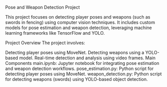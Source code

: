 Pose and Weapon Detection Project

This project focuses on detecting player poses and weapons (such as swords in fencing) using computer vision techniques. It includes custom models for pose estimation and weapon detection, leveraging machine learning frameworks like TensorFlow and YOLO.

Project Overview
The project involves:

Detecting player poses using MoveNet.
Detecting weapons using a YOLO-based model.
Real-time detection and analysis using video frames.
Main Components
main.ipynb: Jupyter notebook for integrating pose estimation and weapon detection workflows.
pose_estimation.py: Python script for detecting player poses using MoveNet.
weapon_detection.py: Python script for detecting weapons (swords) using YOLO-based object detection.